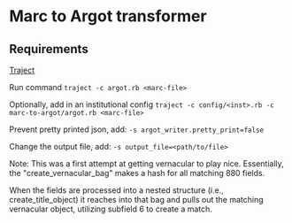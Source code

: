 # Marc to Argot transformer
 
## Requirements
[Traject](https://github.com/traject/traject)

Run command 
`traject -c argot.rb <marc-file>`

Optionally, add in an institutional config
`traject -c config/<inst>.rb -c marc-to-argot/argot.rb <marc-file>`

Prevent pretty printed json, add:
`-s argot_writer.pretty_print=false`

Change the output file, add:
`-s output_file=<path/to/file>`

Note:
This was a first attempt at getting vernacular to play nice. Essentially,
the "create_vernacular_bag" makes a hash for all matching 880 fields.

When the fields are processed into a nested structure (i.e., create_title_object)
it reaches into that bag and pulls out the matching vernacular object, utilizing
subfield 6 to create a match.

